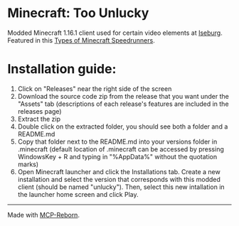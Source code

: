 # Minecraft: Too Unlucky

Modded Minecraft 1.16.1 client used for certain video elements at [Iseburg](https://www.youtube.com/channel/UCeCT_BJS_o2avWBNiXxEk2w). Featured in this [Types of Minecraft Speedrunners](https://www.youtube.com/watch?v=CN7gYnntwHk).

# Installation guide:

1. Click on "Releases" near the right side of the screen
2. Download the source code zip from the release that you want under the "Assets" tab (descriptions of each release's features are included in the releases page)
3. Extract the zip
4. Double click on the extracted folder, you should see both a folder and a README.md
5. Copy that folder next to the README.md into your versions folder in .minecraft (default location of .minecraft can be accessed by pressing WindowsKey + R and typing in "%AppData%" without the quotation marks)
6. Open Minecraft launcher and click the Installations tab. Create a new installation and select the version that corresponds with this modded client (should be named "unlucky"). Then, select this new intallation in the launcher home screen and click Play.

---

Made with [MCP-Reborn](https://github.com/Hexeption/MCP-Reborn).
